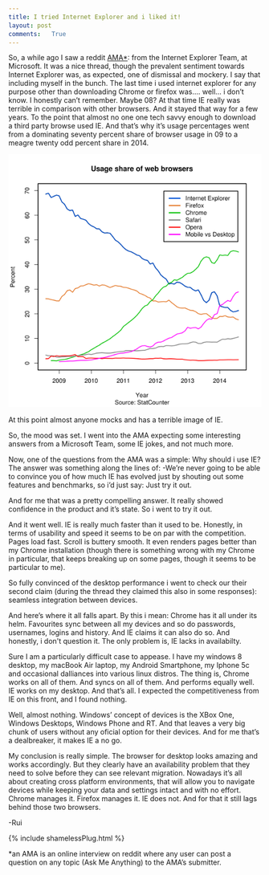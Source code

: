 ```yaml
---
title: I tried Internet Explorer and i liked it!
layout: post
comments:	True
---
```


So, a while ago I saw a reddit [AMA*](http://www.reddit.com/r/IAmA/comments/2dk60t/we_build_internet_explorer_i_know_right_ask_us/): from the Internet Explorer Team, at Microsoft. It was a nice thread, though the prevalent sentiment towards Internet Explorer was, as expected, one of dismissal and mockery. I say that including myself in the bunch. The last time i used internet explorer for any purpose other than downloading Chrome or firefox was…. well… i don’t know. I honestly can’t remember. Maybe 08? At that time IE really was terrible in comparison with other browsers. And it stayed that way for a few years. To the point that almost no one one tech savvy enough to download a third party browse used IE. And that’s why it’s usage percentages went from a dominating seventy percent share of browser usage in 09 to a meagre twenty odd percent share in 2014.

![Browser Shares](/assets/Usage_share_of_web_browsers_(Source_StatCounter).svg.png)

 At this point almost anyone mocks and has a terrible image of IE.

So, the mood was set. I went into the AMA expecting some interesting answers from a Microsoft Team, some IE jokes, and not much more.

Now, one of the questions from the AMA was a simple: Why should i use IE? The answer was something along the lines of:
-We’re never going to be able to convince you of how much IE has evolved just by shouting out some features and benchmarks, so i’d just say: Just try it out.

And for me that was a pretty compelling answer. It really showed confidence in the product and it’s state. So i went to try it out. 

And it went well. IE is really much faster than it used to be. Honestly, in terms of usability and speed it seems to be on par with the competition. Pages load fast. Scroll is buttery smooth. It even renders pages better than my Chrome installation (though there is something wrong with my Chrome in particular, that keeps breaking up on some pages, though it seems to be particular to me).
 
So fully convinced of the desktop performance i went to check our their second claim (during the thread they claimed this also in some responses): seamless integration between devices. 

And here’s where it all falls apart. By this i mean: Chrome has it all under its helm. Favourites sync between all my devices and so do passwords, usernames, logins and history. And IE claims it can also do so. And honestly, i don't question it. The only problem is, IE lacks in availabilty. 

Sure I am a particularly difficult case to appease. I have my windows 8 desktop, my macBook Air laptop, my Android Smartphone, my Iphone 5c and occasional dalliances into various linux distros. The thing is, Chrome works on all of them. And syncs on all of them. And performs equally well. IE works on my desktop. And that’s all. I expected the competitiveness from IE on this front, and I found nothing.

Well, almost nothing. Windows’ concept of devices is the XBox One, Windows Desktops, Windows Phone and RT. And that leaves a very big chunk of users without any oficial option for their devices. And for me that’s a dealbreaker, it makes IE a no go.

My conclusion is really simple. The browser for desktop looks amazing and works accordingly. But they clearly have an availability problem that they need to solve before they can see relevant migration. Nowadays it’s all about creating cross platform environments, that will allow you to navigate devices while keeping your data and settings intact and with no effort. Chrome manages it. Firefox manages it. IE does not. And for that it still lags behind those two browsers.

-Rui

{% include shamelessPlug.html %}

*an AMA is an online interview on reddit where any user can post a question on any topic (Ask Me Anything) to the AMA’s submitter. 
